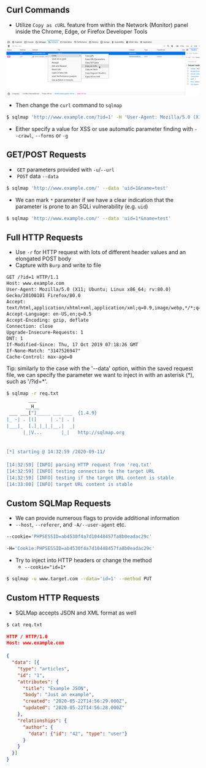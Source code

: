 ## Curl Commands
* Utilize `Copy as cURL` feature from within the Network (Monitor) panel inside the Chrome, Edge, or Firefox Developer Tools

![](../../Screenshots/M5UVR6n.png)

* Then change the `curl` command to `sqlmap`

```sh
$ sqlmap 'http://www.example.com/?id=1' -H 'User-Agent: Mozilla/5.0 (X11; Ubuntu; Linux x86_64; rv:80.0) Gecko/20100101 Firefox/80.0' -H 'Accept: image/webp,*/*' -H 'Accept-Language: en-US,en;q=0.5' --compressed -H 'Connection: keep-alive' -H 'DNT: 1'
```

* Either specify a value for XSS or use automatic parameter finding with `--crawl`, `--forms` or `-g`

## GET/POST Requests
*  `GET` parameters provided with `-u`/`--url`
*  `POST` data `--data`

```sh
$ sqlmap 'http://www.example.com/' --data 'uid=1&name=test'
```

* We can mark `*` parameter if we have a clear indication that the parameter is prone to an SQLi vulnerability (e.g. `uid`)

```sh
$ sqlmap 'http://www.example.com/' --data 'uid=1*&name=test'
```

## Full HTTP Requests
* Use `-r` for HTTP request with lots of different header values and an elongated POST body
* Capture with `Burp` and write to file

```http
GET /?id=1 HTTP/1.1
Host: www.example.com
User-Agent: Mozilla/5.0 (X11; Ubuntu; Linux x86_64; rv:80.0) Gecko/20100101 Firefox/80.0
Accept: text/html,application/xhtml+xml,application/xml;q=0.9,image/webp,*/*;q=0.8
Accept-Language: en-US,en;q=0.5
Accept-Encoding: gzip, deflate
Connection: close
Upgrade-Insecure-Requests: 1
DNT: 1
If-Modified-Since: Thu, 17 Oct 2019 07:18:26 GMT
If-None-Match: "3147526947"
Cache-Control: max-age=0
```

Tip: similarly to the case with the '--data' option, within the saved request file, we can specify the parameter we want to inject in with an asterisk (\*), such as '/?id=\*'.

```sh
$ sqlmap -r req.txt
        ___
       __H__
 ___ ___["]_____ ___ ___  {1.4.9}
|_ -| . [(]     | .'| . |
|___|_  [.]_|_|_|__,|  _|
      |_|V...       |_|   http://sqlmap.org


[*] starting @ 14:32:59 /2020-09-11/

[14:32:59] [INFO] parsing HTTP request from 'req.txt'
[14:32:59] [INFO] testing connection to the target URL
[14:32:59] [INFO] testing if the target URL content is stable
[14:33:00] [INFO] target URL content is stable
```

## Custom SQLMap Requests
* We can provide numerous flags to provide additional information
* `--host`, `--referer`, and `-A/--user-agent` etc.

```sh
--cookie='PHPSESSID=ab4530f4a7d10448457fa8b0eadac29c'
```

```sh
-H='Cookie:PHPSESSID=ab4530f4a7d10448457fa8b0eadac29c'
```

* Try to inject into HTTP headers or change the method
	* `--cookie="id=1*`

```sh
$ sqlmap -u www.target.com --data='id=1' --method PUT
```

## Custom HTTP Requests
* SQLMap accepts JSON and XML format as well

```sh
$ cat req.txt
```

```json
HTTP / HTTP/1.0
Host: www.example.com

{
  "data": [{
    "type": "articles",
    "id": "1",
    "attributes": {
      "title": "Example JSON",
      "body": "Just an example",
      "created": "2020-05-22T14:56:29.000Z",
      "updated": "2020-05-22T14:56:28.000Z"
    },
    "relationships": {
      "author": {
        "data": {"id": "42", "type": "user"}
      }
    }
  }]
}
```

